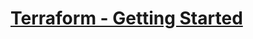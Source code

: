 # [Terraform - Getting Started](https://app.pluralsight.com/course-player?clipId=6ee9f344-c758-468e-b262-924da39b3388)
